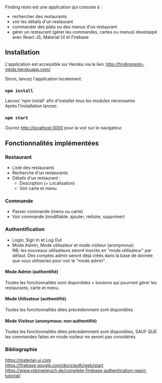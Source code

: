 Finding resto est une application qui consiste à :
- rechercher des restaurants
- voir les détails d'un restaurant
- commander des plats ou des menus d'un restaurant
- gérer un restaurant (gérer les commandes, cartes ou menus)
developpé avec React JS, Material UI et Firebase

## Installation

L'application est accessible sur Heroku via le lien: http://findingresto-mbds.herokuapp.com/

Sinon, lancez l'application localement:

### `npm install`

Lancez 'npm install' afin d'installer tous les modules nécessaires<br>
Après l'installation lancez:

### `npm start`

Ouvrez [http://localhost:3000](http://localhost:3000) pour la voir sur le navigateur.

## Fonctionnalités implémentées

### Restaurant
- Liste des restaurants
- Recherche d'un restaurants
- Détails d'un restaurant :
    - Description (+ Localisation)
    - Voir carte et menu
### Commande
- Passer commande (menu ou carte)
- Voir commande (modifiable: ajouter, réduire, supprimer)
### Authentification
- Login, Sign In et Log Out
- Mode Admin, Mode utilisateur et mode visiteur (anonymous)  <br>
NB: les nouveaux utilisateurs seront inscrits en "mode utilisateur" par défaut. Des comptes admin seront déjà créés dans la base de donnée que vous utiliseriez pour voir le "mode admin".
#### Mode Admin (authentifié)
Toutes les fonctionnalités sont disponibles + boutons qui pourront gérer les restaurants, carte et menu.
#### Mode Utilisateur (authentifié)
Toutes les fonctionnalités  dites précédemment sont disponibles
#### Mode Visiteur (anonymous: non authentifié)
Toutes les fonctionnalités  dites précédemment sont disponibles, SAUF QUE les commandes faites en mode visiteur ne seront pas considérés

### Bibliographie
https://material-ui.com <br>
https://firebase.google.com/docs/auth/web/start <br>
https://www.robinwieruch.de/complete-firebase-authentication-react-tutorial/ <br>
